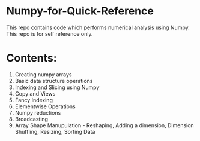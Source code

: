 # Numpy-for-Quick-Reference
This repo contains code which performs numerical analysis using Numpy. This repo is for self reference only.

# Contents:

1. Creating numpy arrays
2. Basic data structure operations
3. Indexing and Slicing using Numpy
4. Copy and Views
5. Fancy Indexing
6. Elementwise Operations
7. Numpy reductions
8. Broadcasting
9. Array Shape Manupulation - Reshaping, Adding a dimension, Dimension Shuffling, Resizing, Sorting Data
